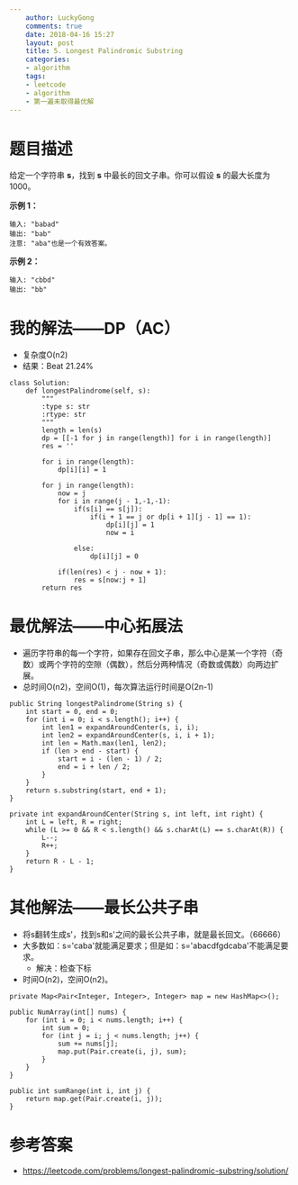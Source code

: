 ```yaml
---
    author: LuckyGong
    comments: true
    date: 2018-04-16 15:27
    layout: post
    title: 5. Longest Palindromic Substring
    categories:
    - algorithm
    tags:
    - leetcode
    - algorithm
    - 第一遍未取得最优解
---
```


# 题目描述

给定一个字符串 **s**，找到 **s** 中最长的回文子串。你可以假设 **s** 的最大长度为1000。

**示例 1：**

```
输入: "babad"
输出: "bab"
注意: "aba"也是一个有效答案。
```

**示例 2：**

```
输入: "cbbd"
输出: "bb"
```

# 我的解法——DP（AC）

- 复杂度O(n2)
- 结果：Beat 21.24%

```
class Solution:
    def longestPalindrome(self, s):
        """
        :type s: str
        :rtype: str
        """
        length = len(s)
        dp = [[-1 for j in range(length)] for i in range(length)]
        res = ''
        
        for i in range(length):
            dp[i][i] = 1

        for j in range(length):
            now = j
            for i in range(j - 1,-1,-1):
                if(s[i] == s[j]):
                    if(i + 1 == j or dp[i + 1][j - 1] == 1):
                        dp[i][j] = 1
                        now = i

                else:
                    dp[i][j] = 0

            if(len(res) < j - now + 1):
                res = s[now:j + 1]
        return res
```

 # 最优解法——中心拓展法

- 遍历字符串的每一个字符，如果存在回文子串，那么中心是某一个字符（奇数）或两个字符的空隙（偶数），然后分两种情况（奇数或偶数）向两边扩展。
- 总时间O(n2)，空间O(1)，每次算法运行时间是O(2n-1)

```
public String longestPalindrome(String s) {
    int start = 0, end = 0;
    for (int i = 0; i < s.length(); i++) {
        int len1 = expandAroundCenter(s, i, i);
        int len2 = expandAroundCenter(s, i, i + 1);
        int len = Math.max(len1, len2);
        if (len > end - start) {
            start = i - (len - 1) / 2;
            end = i + len / 2;
        }
    }
    return s.substring(start, end + 1);
}

private int expandAroundCenter(String s, int left, int right) {
    int L = left, R = right;
    while (L >= 0 && R < s.length() && s.charAt(L) == s.charAt(R)) {
        L--;
        R++;
    }
    return R - L - 1;
}
```



# 其他解法——最长公共子串

- 将s翻转生成s'，找到s和s'之间的最长公共子串，就是最长回文。（66666）
- 大多数如：s='caba'就能满足要求；但是如：s='abacdfgdcaba'不能满足要求。
  - 解决：检查下标
- 时间O(n2)，空间O(n2)。

```
private Map<Pair<Integer, Integer>, Integer> map = new HashMap<>();

public NumArray(int[] nums) {
    for (int i = 0; i < nums.length; i++) {
        int sum = 0;
        for (int j = i; j < nums.length; j++) {
            sum += nums[j];
            map.put(Pair.create(i, j), sum);
        }
    }
}

public int sumRange(int i, int j) {
    return map.get(Pair.create(i, j));
}
```

# 参考答案

- https://leetcode.com/problems/longest-palindromic-substring/solution/

